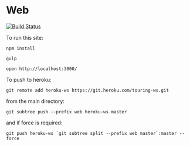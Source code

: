 # Web

[![Build Status](https://travis-ci.com/philefstat/touring.svg?token=xRmb9YdhmsBgxRxc5wxz&branch=master)](https://travis-ci.com/philefstat/touring)

To run this site:

```npm install```

```gulp```

```open http://localhost:3000/```

To push to heroku:

```git remote add heroku-ws https://git.heroku.com/touring-ws.git```

from the main directory:

```git subtree push --prefix web heroku-ws master```

and if force is required:

```git push heroku-ws `git subtree split --prefix web master`:master --force```

